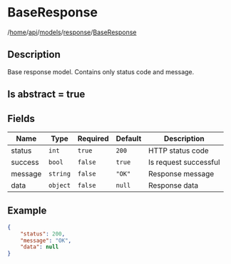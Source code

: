 # BaseResponse

/[home](/README.md)/[api](/docs/api/README.md)/[models](/docs/api/README.md#models)/[response](/docs/api/README.md#response-models)/[BaseResponse](/docs/api/models/response/BaseResponse.md)

## Description

Base response model. Contains only status code and message.

## Is abstract = true

## Fields

| Name | Type | Required | Default | Description |
| ---- | ---- | -------- | ------- | ----------- |
| status | `int` | `true` | `200` | HTTP status code |
| success | `bool` | `false` | `true` | Is request successful |
| message | `string` | `false` | `"OK"` | Response message |
| data | `object` | `false` | `null` | Response data |

## Example

```json
{
    "status": 200,
    "message": "OK",
    "data": null
}
```
